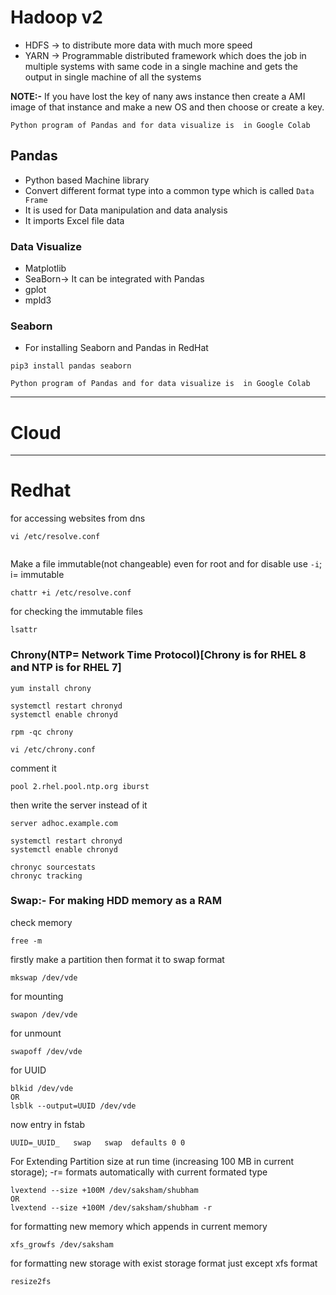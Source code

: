 # Hadoop v2
* HDFS -> to distribute more data with much more speed
* YARN -> Programmable distributed framework which does the job in multiple systems with same code in a single machine and gets the output in single machine of all the systems

**NOTE:-** If you have lost the key of nany aws instance then create a AMI image of that instance and make a new OS and then choose or create a key.

```Python program of Pandas and for data visualize is  in Google Colab```

## Pandas
* Python based Machine library
* Convert different format type into a common type which is called ```Data Frame```
* It is used for Data manipulation and data analysis
* It imports Excel file data

### Data Visualize

* Matplotlib
* SeaBorn-> It can be integrated with Pandas
* gplot
* mpld3

### Seaborn
* For installing Seaborn and Pandas in RedHat
```
pip3 install pandas seaborn
```

```Python program of Pandas and for data visualize is  in Google Colab```

---

# Cloud

---
# Redhat
for accessing websites from dns 

```vi /etc/resolve.conf```
```

```
Make a file immutable(not changeable) even for root and for disable use ```-i```; i= immutable
```
chattr +i /etc/resolve.conf
```
for checking the immutable files 
```
lsattr
```

### Chrony(NTP= Network Time Protocol)[Chrony is for RHEL 8 and NTP is for RHEL 7]

```
yum install chrony
```
```
systemctl restart chronyd
systemctl enable chronyd
```
```
rpm -qc chrony
```
```vi /etc/chrony.conf```

comment it 
```
pool 2.rhel.pool.ntp.org iburst
```
then write the server instead of it
```
server adhoc.example.com
```
```
systemctl restart chronyd
systemctl enable chronyd
```
```
chronyc sourcestats
chronyc tracking
```

### **Swap:- For making HDD memory as a RAM**

check memory
```
free -m
```
firstly make a partition 
then format it to swap format

```
mkswap /dev/vde
```
for mounting
```
swapon /dev/vde
```
for unmount
```
swapoff /dev/vde
```
for UUID
```
blkid /dev/vde
OR
lsblk --output=UUID /dev/vde
```
now entry in fstab
```
UUID=_UUID_   swap   swap  defaults 0 0
```

For Extending Partition size at run time (increasing 100 MB in current storage); -r= formats automatically with current formated type
```
lvextend --size +100M /dev/saksham/shubham 
OR
lvextend --size +100M /dev/saksham/shubham -r
```
for formatting new memory which appends in current memory
```
xfs_growfs /dev/saksham
```
for formatting new storage with exist storage format just except xfs format
```
resize2fs
```


